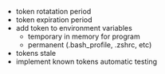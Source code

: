 - token rotatation period
- token expiration period
- add token to environment variables
    - temporary in memory for program
    - permanent (.bash_profile, .zshrc, etc)
- tokens stale
- implement known tokens automatic testing
